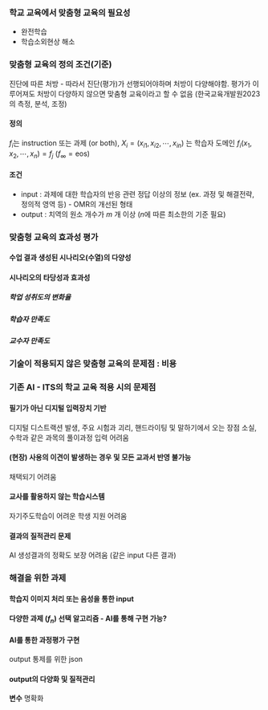 ### 학교 교육에서 맞춤형 교육의 필요성
* 완전학습
* 학습소외현상 해소
### 맞춤형 교육의 정의 조건(기준)
진단에 따른 처방 - 따라서 진단(평가)가 선행되어야하며 처방이 다양해야함. 평가가 이루어져도 처방이 다양하지 않으면 맞춤형 교육이라고 할 수 없음 (한국교육개발원2023의 측정, 분석, 조정)
#### 정의
$f_i$는 instruction 또는 과제 (or both), $X_i = (x_{i1}, x_{i2}, \cdots , x_{in})$ 는 학습자 도메인
$f_i(x_1, x_2, \cdots, x_n) = f_j$ 
($f_\infty = \text{eos}$)
#### 조건
* input : 과제에 대한 학습자의 반응 관련 정답 이상의 정보 (ex. 과정 및 해결전략, 정의적 영역 등) - OMR의 개선된 형태
* output :  치역의 원소 개수가 $m$ 개 이상 ($n$에 따른 최소한의 기준 필요)
### 맞춤형 교육의 효과성 평가
#### 수업 결과 생성된 시나리오(수열)의 다양성

#### 시나리오의 타당성과 효과성
##### 학업 성취도의 변화율
#####  학습자 만족도
##### 교수자 만족도
### 기술이 적용되지 않은 맞춤형 교육의 문제점 : 비용
### 기존 AI - ITS의 학교 교육 적용 시의 문제점
#### 필기가 아닌 디지털 입력장치 기반
디지털 디스트랙션 발생, 주요 시험과 괴리, 핸드라이팅 및 말하기에서 오는 장점 소실, 수학과 같은 과목의 풀이과정 입력 어려움
#### (현장) 사용의 이견이 발생하는 경우 및 모든 교과서 반영 불가능
채택되기 어려움
#### 교사를 활용하지 않는 학습시스템
자기주도학습이 어려운 학생 지원 어려움
#### 결과의 질적관리 문제
AI 생성결과의 정확도 보장 어려움 (같은 input 다른 결과)

### 해결을 위한 과제
#### 학습지 이미지 처리 또는 음성을 통한 input
#### 다양한 과제 ($f_n$) 선택 알고리즘 - AI를 통해 구현 가능?
#### AI를 통한 과정평가 구현
output 통제를 위한 json
#### output의 다양화 및 질적관리


**변수** 명확화 
